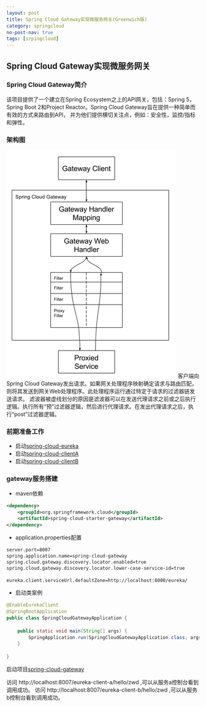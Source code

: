 ```yaml
---
layout: post
title: Spring Cloud Gateway实现微服务网关(Greenwich版)
category: springcloud
no-post-nav: true
tags: [srpingcloud]
---
```


## Spring Cloud Gateway实现微服务网关

### Spring Cloud Gateway简介
该项目提供了一个建立在Spring Ecosystem之上的API网关，包括：Spring 5，Spring Boot 2和Project Reactor。Spring Cloud Gateway旨在提供一种简单而有效的方式来路由到API，
并为他们提供横切关注点，例如：安全性，监控/指标和弹性。

### 架构图

![](./image/gateway_diagram.png)
客户端向Spring Cloud Gateway发出请求。如果网关处理程序映射确定请求与路由匹配，则将其发送到网关Web处理程序。此处理程序运行通过特定于请求的过滤器链发送请求。
滤波器被虚线划分的原因是滤波器可以在发送代理请求之前或之后执行逻辑。执行所有“预”过滤器逻辑，然后进行代理请求。在发出代理请求之后，执行“post”过滤器逻辑。
### 前期准备工作
- 启动[spring-cloud-eureka](./spring-cloud-eureka)
- 启动[spring-cloud-clientA](./spring-cloud-clientA)
- 启动[spring-cloud-clientB](./spring-cloud-clientB)

### gateway服务搭建

- maven依赖
```xml
<dependency>
    <groupId>org.springframework.cloud</groupId>
    <artifactId>spring-cloud-starter-gateway</artifactId>
</dependency>
```
- application.properties配置
```properties
server.port=8007
spring.application.name=spring-cloud-gateway
spring.cloud.gateway.discovery.locator.enabled=true
spring.cloud.gateway.discovery.locator.lower-case-service-id=true

eureka.client.serviceUrl.defaultZone=http://localhost:8000/eureka/
```
- 启动类案例
```java
@EnableEurekaClient
@SpringBootApplication
public class SpringCloudGatewayApplication {

	public static void main(String[] args) {
		SpringApplication.run(SpringCloudGatewayApplication.class, args);
	}

}
```

启动项目[spring-cloud-gateway](./spring-cloud-gateway)

访问 http://localhost:8007/eureka-client-a/hello/zwd ,可以从服务a控制台看到调用成功。
访问 http://localhost:8007/eureka-client-b/hello/zwd ,可以从服务b控制台看到调用成功。
